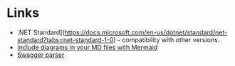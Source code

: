 # Links

- .NET Standard](https://docs.microsoft.com/en-us/dotnet/standard/net-standard?tabs=net-standard-1-0) - compatibility with other versions.
- [Include diagrams in your MD files with Mermaid](https://github.blog/2022-02-14-include-diagrams-markdown-files-mermaid/)
- [Swagger parser](https://editor.swagger.io/)